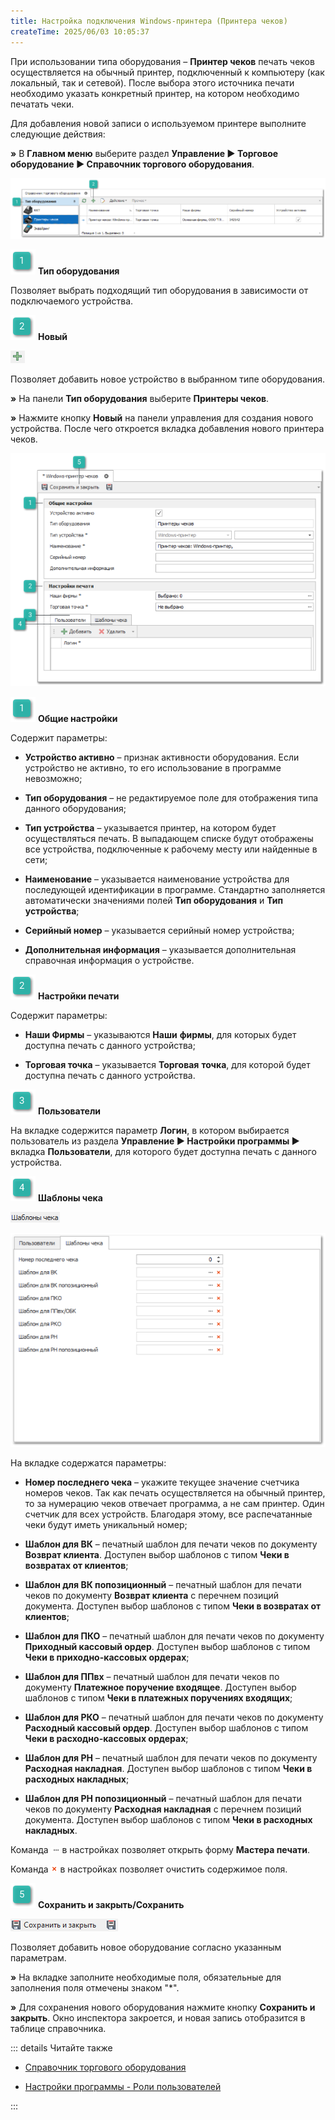 ```yaml
---
title: Настройка подключения Windows-принтера (Принтера чеков)
createTime: 2025/06/03 10:05:37
---
```

При использовании типа оборудования – **Принтер чеков** печать чеков осуществляется на обычный принтер, подключенный к компьютеру (как локальный, так и сетевой). После выбора этого источника печати необходимо указать конкретный принтер, на котором необходимо печатать чеки.

Для добавления новой записи о используемом принтере выполните следующие действия:

**»** В **Главном меню** выберите раздел **Управление ► Торговое оборудование ► Справочник торгового оборудования**.

![](../../assets/work/two/623.png)

![](../../assets/work/two/006.png) **Тип оборудования**

Позволяет выбрать подходящий тип оборудования в зависимости от подключаемого устройства.

![](../../assets/work/two/008.png) **Новый**

![](../../assets/work/two/624.png)

Позволяет добавить новое устройство в выбранном типе оборудования.

**»** На панели **Тип оборудования** выберите **Принтеры чеков**.

**»** Нажмите кнопку **Новый** на панели управления для создания нового устройства. После чего откроется вкладка добавления нового принтера чеков.

![](../../assets/work/two/625.png)

![](../../assets/work/two/006.png) **Общие настройки**

Содержит параметры:

- **Устройство активно** – признак активности оборудования. Если устройство не активно, то его использование в программе невозможно;

- **Тип оборудования** – не редактируемое поле для отображения типа данного оборудования;

- **Тип устройства** – указывается принтер, на котором будет осуществляться печать. В выпадающем списке будут отображены все устройства, подключенные к рабочему месту или найденные в сети;

- **Наименование** – указывается наименование устройства для последующей идентификации в программе. Стандартно заполняется автоматически значениями полей **Тип оборудования** и **Тип устройства**;

- **Серийный номер** – указывается серийный номер устройства;

- **Дополнительная информация** – указывается дополнительная справочная информация о устройстве.

![](../../assets/work/two/008.png) **Настройки печати**

Содержит параметры:

- **Наши Фирмы** – указываются **Наши** **фирмы**, для которых будет доступна печать с данного устройства;

- **Торговая точка** – указывается **Торговая** **точка**, для которой будет доступна печать с данного устройства.

![](../../assets/work/two/009.png) **Пользователи**

На вкладке содержится параметр **Логин**, в котором выбирается пользователь из раздела  **Управление ► Настройки программы ►** вкладка **Пользователи**, для которого будет доступна печать с данного устройства.

![](../../assets/work/two/010.png) **Шаблоны чека**

![](../../assets/work/two/626.png)

![](../../assets/work/two/627.png)

На вкладке содержатся параметры:

- **Номер последнего чека** – укажите текущее значение счетчика номеров чеков. Так как печать осуществляется на обычный принтер, то за нумерацию чеков отвечает программа, а не сам принтер. Один счетчик для всех устройств. Благодаря этому, все распечатанные чеки будут иметь уникальный номер;

- **Шаблон для ВК** – печатный шаблон для печати чеков по документу **Возврат клиента**. Доступен выбор шаблонов с типом **Чеки в возвратах от клиентов**;

- **Шаблон для ВК попозиционный** – печатный шаблон для печати чеков по документу **Возврат клиента** с перечнем позиций документа. Доступен выбор шаблонов с типом **Чеки в возвратах от клиентов**; 

- **Шаблон для ПКО** – печатный шаблон для печати чеков по документу **Приходный кассовый ордер**. Доступен выбор шаблонов с типом **Чеки в приходно-кассовых ордерах**;

- **Шаблон для ППвх** – печатный шаблон для печати чеков по документу **Платежное поручение входящее**. Доступен выбор шаблонов с типом **Чеки в платежных поручениях входящих**;

- **Шаблон для РКО** – печатный шаблон для печати чеков по документу **Расходный кассовый ордер**. Доступен выбор шаблонов с типом **Чеки в расходно-кассовых ордерах**;

- **Шаблон для РН** – печатный шаблон для печати чеков по документу **Расходная накладная**. Доступен выбор шаблонов с типом **Чеки в расходных накладных**;

- **Шаблон для РН попозиционный** – печатный шаблон для печати чеков по документу **Расходная накладная** с перечнем позиций документа. Доступен выбор шаблонов с типом **Чеки в расходных накладных**.

Команда ![](../../assets/work/two/628.png) в настройках позволяет открыть форму **Мастера печати**.

Команда ![](../../assets/work/two/629.png) в настройках позволяет очистить содержимое поля.

![](../../assets/work/two/011.png) **Сохранить и закрыть/Сохранить**

![](../../assets/work/two/337.png)

Позволяет добавить новое оборудование согласно указанным параметрам. 

**»** На вкладке заполните необходимые поля, обязательные для заполнения поля отмечены знаком "\*".

**»** Для сохранения нового оборудования нажмите кнопку **Сохранить и закрыть**. Окно инспектора закроется, и новая запись отобразится в таблице справочника.

::: details Читайте также

- [Справочник торгового оборудования](../../specification/upravlenie/torgovoe_oborudovanie/spravochnik_torgovogo_oborudovaniya.md)

- [Настройки программы - Роли пользователей](../../specification/upravlenie/nastrojki_programmy/roli_polzovatelej/README.md)

:::